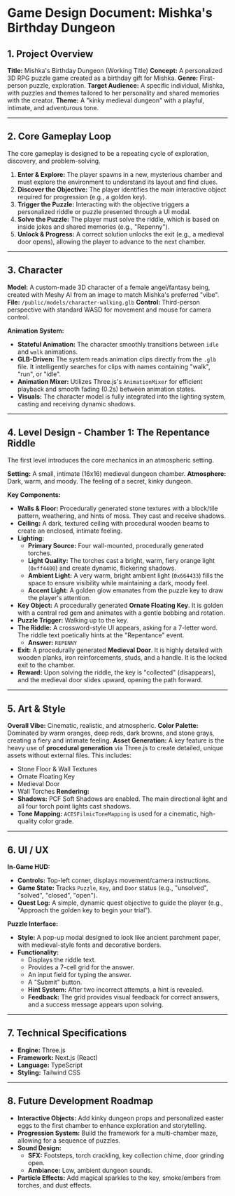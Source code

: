 # Game Design Document: Mishka's Birthday Dungeon

## 1. Project Overview

**Title:** Mishka's Birthday Dungeon (Working Title)
**Concept:** A personalized 3D RPG puzzle game created as a birthday gift for Mishka.
**Genre:** First-person puzzle, exploration.
**Target Audience:** A specific individual, Mishka, with puzzles and themes tailored to her personality and shared memories with the creator.
**Theme:** A "kinky medieval dungeon" with a playful, intimate, and adventurous tone.

---

## 2. Core Gameplay Loop

The core gameplay is designed to be a repeating cycle of exploration, discovery, and problem-solving.

1.  **Enter & Explore:** The player spawns in a new, mysterious chamber and must explore the environment to understand its layout and find clues.
2.  **Discover the Objective:** The player identifies the main interactive object required for progression (e.g., a golden key).
3.  **Trigger the Puzzle:** Interacting with the objective triggers a personalized riddle or puzzle presented through a UI modal.
4.  **Solve the Puzzle:** The player must solve the riddle, which is based on inside jokes and shared memories (e.g., "Repenny").
5.  **Unlock & Progress:** A correct solution unlocks the exit (e.g., a medieval door opens), allowing the player to advance to the next chamber.

---

## 3. Character

**Model:** A custom-made 3D character of a female angel/fantasy being, created with Meshy AI from an image to match Mishka's preferred "vibe".
**File:** `/public/models/character-walking.glb`
**Control:** Third-person perspective with standard WASD for movement and mouse for camera control.

**Animation System:**

- **Stateful Animation:** The character smoothly transitions between `idle` and `walk` animations.
- **GLB-Driven:** The system reads animation clips directly from the `.glb` file. It intelligently searches for clips with names containing "walk", "run", or "idle".
- **Animation Mixer:** Utilizes Three.js's `AnimationMixer` for efficient playback and smooth fading (0.2s) between animation states.
- **Visuals:** The character model is fully integrated into the lighting system, casting and receiving dynamic shadows.

---

## 4. Level Design - Chamber 1: The Repentance Riddle

The first level introduces the core mechanics in an atmospheric setting.

**Setting:** A small, intimate (16x16) medieval dungeon chamber.
**Atmosphere:** Dark, warm, and moody. The feeling of a secret, kinky dungeon.

**Key Components:**

- **Walls & Floor:** Procedurally generated stone textures with a block/tile pattern, weathering, and hints of moss. They cast and receive shadows.
- **Ceiling:** A dark, textured ceiling with procedural wooden beams to create an enclosed, intimate feeling.
- **Lighting:**
  - **Primary Source:** Four wall-mounted, procedurally generated torches.
  - **Light Quality:** The torches cast a bright, warm, fiery orange light (`0xff4400`) and create dynamic, flickering shadows.
  - **Ambient Light:** A very warm, bright ambient light (`0x664433`) fills the space to ensure visibility while maintaining a dark, moody feel.
  - **Accent Light:** A golden glow emanates from the puzzle key to draw the player's attention.
- **Key Object:** A procedurally generated **Ornate Floating Key**. It is golden with a central red gem and animates with a gentle bobbing and rotation.
- **Puzzle Trigger:** Walking up to the key.
- **The Riddle:** A crossword-style UI appears, asking for a 7-letter word. The riddle text poetically hints at the "Repentance" event.
  - **Answer:** `REPENNY`
- **Exit:** A procedurally generated **Medieval Door**. It is highly detailed with wooden planks, iron reinforcements, studs, and a handle. It is the locked exit to the chamber.
- **Reward:** Upon solving the riddle, the key is "collected" (disappears), and the medieval door slides upward, opening the path forward.

---

## 5. Art & Style

**Overall Vibe:** Cinematic, realistic, and atmospheric.
**Color Palette:** Dominated by warm oranges, deep reds, dark browns, and stone grays, creating a fiery and intimate feeling.
**Asset Generation:** A key feature is the heavy use of **procedural generation** via Three.js to create detailed, unique assets without external files. This includes:

- Stone Floor & Wall Textures
- Ornate Floating Key
- Medieval Door
- Wall Torches
  **Rendering:**
- **Shadows:** PCF Soft Shadows are enabled. The main directional light and all four torch point lights cast shadows.
- **Tone Mapping:** `ACESFilmicToneMapping` is used for a cinematic, high-quality color grade.

---

## 6. UI / UX

**In-Game HUD:**

- **Controls:** Top-left corner, displays movement/camera instructions.
- **Game State:** Tracks `Puzzle`, `Key`, and `Door` status (e.g., "unsolved", "solved", "closed", "open").
- **Quest Log:** A simple, dynamic quest objective to guide the player (e.g., "Approach the golden key to begin your trial").

**Puzzle Interface:**

- **Style:** A pop-up modal designed to look like ancient parchment paper, with medieval-style fonts and decorative borders.
- **Functionality:**
  - Displays the riddle text.
  - Provides a 7-cell grid for the answer.
  - An input field for typing the answer.
  - A "Submit" button.
  - **Hint System:** After two incorrect attempts, a hint is revealed.
  - **Feedback:** The grid provides visual feedback for correct answers, and a success message appears upon solving.

---

## 7. Technical Specifications

- **Engine:** Three.js
- **Framework:** Next.js (React)
- **Language:** TypeScript
- **Styling:** Tailwind CSS

---

## 8. Future Development Roadmap

- **Interactive Objects:** Add kinky dungeon props and personalized easter eggs to the first chamber to enhance exploration and storytelling.
- **Progression System:** Build the framework for a multi-chamber maze, allowing for a sequence of puzzles.
- **Sound Design:**
  - **SFX:** Footsteps, torch crackling, key collection chime, door grinding open.
  - **Ambiance:** Low, ambient dungeon sounds.
- **Particle Effects:** Add magical sparkles to the key, smoke/embers from torches, and dust effects.
